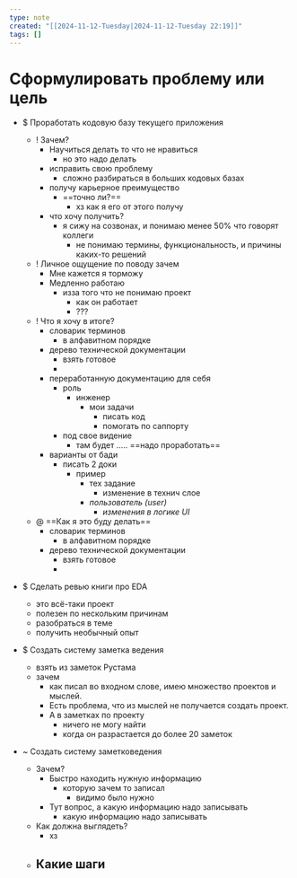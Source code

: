 ```yaml
---
type: note
created: "[[2024-11-12-Tuesday|2024-11-12-Tuesday 22:19]]"
tags: []
---
```

#  Сформулировать проблему или цель 

- $ Проработать кодовую базу текущего приложения
	- ! Зачем?
		- Научиться делать то что не нравиться
			- но это надо делать
		- исправить свою проблему
			- сложно разбираться в больших кодовых базах
		- получу карьерное преимущество
			- ==точно ли?==
				- хз как я его от этого получу
		- что хочу получить?
			- я сижу на созвонах, и понимаю менее 50% что говорят коллеги
				- не понимаю термины, функциональность, и причины каких-то решений
	- ! Личное ощущение по поводу зачем
		- Мне кажется я торможу
		- Медленно работаю
			- изза того что не понимаю проект
				- как он работает
				- ???
	- ! Что я хочу в итоге?
		- словарик терминов
			- в алфавитном порядке
		- дерево технической документации 
			- взять готовое
			- 
		- переработанную документацию для себя
			- роль
				- инженер
					- мои задачи
						- писать код
						- помогать по саппорту
			- под свое видение
				- там будет ..... ==надо проработать==
		- варианты от бади
			- писать 2 доки
				- пример
					- тех задание
						- изменение в технич слое
					- *пользователь (user)*
						- *изменения в логике UI*
	- @ ==Как я это буду делать==
		- словарик терминов
			- в алфавитном порядке
		- дерево технической документации 
			- взять готовое
			- 


- $ Сделать ревью книги про EDA
	- это всё-таки проект
	- полезен по нескольким причинам
	- разобраться в теме
	- получить необычный опыт
- $ Создать систему заметка ведения 
	- взять из заметок Рустама
	- зачем
		- как писал во входном слове, имею множество проектов и мыслей. 
		- Есть проблема, что из мыслей не получается создать проект. 
		- А в заметках по проекту
			- ничего не могу найти
			- когда он разрастается до более 20 заметок


- ~ Создать систему заметковедения
	- Зачем?
		- Быстро находить нужную информацию
			- которую зачем то записал
				- видимо было нужно
		- Тут вопрос, а какую информацию надо записывать
			- какую информацию надо записывать
	- Как должна выглядеть?
		- хз
	- Какие шаги
		- 

